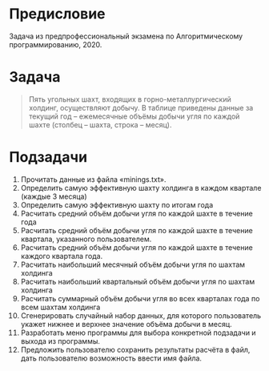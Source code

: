 # Предисловие
Задача из предпрофессиональный экзамена по Алгоритмическому программированию, 2020.

# Задача
> Пять угольных шахт, входящих в горно-металлургический холдинг,
осуществляют добычу. В таблице приведены данные за текущий год –
ежемесячные объёмы добычи угля по каждой шахте (столбец – шахта, строка –
месяц).

# Подзадачи
1. Прочитать данные из файла «minings.txt».
2. Определить самую эффективную шахту холдинга в каждом квартале
(каждые 3 месяца)
3. Определить самую эффективную шахту по итогам года
4. Расчитать средний объём добычи угля по каждой шахте в течение года
5. Расчитать средний объём добычи угля по каждой шахте в течение
квартала, указанного пользователем.
6. Расчитать средний объём добычи угля по каждой шахте в течение
каждого квартала года.
7. Расчитать наибольший месячный объём добычи угля по шахтам холдинга
8. Расчитать наибольший квартальный объём добычи угля по шахтам
холдинга
9. Расчитать суммарный объём добычи угля во всех кварталах года по всем
шахтам холдинга
10. Сгенерировать случайный набор данных, для которого пользователь
укажет нижнее и верхнее значение объёма добычи в месяц.
11. Разработать меню программы для выбора конкретной подзадачи и выхода
из программы.
12. Предложить пользователю сохранить результаты расчёта в файл, дать
пользователю возможность ввести имя файла.
